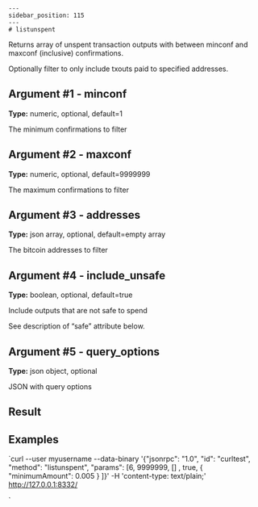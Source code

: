 
    ---
    sidebar_position: 115
    ---
    # listunspent

Returns array of unspent transaction outputs with between minconf and maxconf (inclusive) confirmations.

Optionally filter to only include txouts paid to specified addresses.

## Argument #1 - minconf

**Type:** numeric, optional, default=1

The minimum confirmations to filter

## Argument #2 - maxconf

**Type:** numeric, optional, default=9999999

The maximum confirmations to filter

## Argument #3 - addresses

**Type:** json array, optional, default=empty array

The bitcoin addresses to filter

## Argument #4 - include\_unsafe

**Type:** boolean, optional, default=true

Include outputs that are not safe to spend

See description of “safe” attribute below.

## Argument #5 - query\_options

**Type:** json object, optional

JSON with query options

## Result

## Examples

`curl --user myusername --data-binary '{"jsonrpc": "1.0", "id": "curltest", "method": "listunspent", "params": [6, 9999999, [] , true, { "minimumAmount": 0.005 } ]}' -H 'content-type: text/plain;' http://127.0.0.1:8332/

`